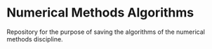# Numerical Methods Algorithms

Repository for the purpose of saving the algorithms of the numerical methods discipline.
